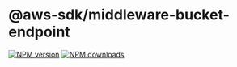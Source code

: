 # @aws-sdk/middleware-bucket-endpoint

[![NPM version](https://img.shields.io/npm/v/@aws-sdk/middleware-bucket-endpoint/rc.svg)](https://www.npmjs.com/package/@aws-sdk/middleware-bucket-endpoint)
[![NPM downloads](https://img.shields.io/npm/dm/@aws-sdk/middleware-bucket-endpoint.svg)](https://www.npmjs.com/package/@aws-sdk/middleware-bucket-endpoint)
